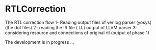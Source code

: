 # RTLCorrection

The RTL correction flow
	1- Reading output files of verilog parser (yosys) (the dot files)
	2- reading the IR file (.LL) output of LLVM parser
	3- considering resource and connections of original rtl (output of phase 1) 

The development is in progress ...
